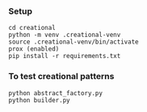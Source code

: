 ### Setup

    cd creational
    python -m venv .creational-venv
    source .creational-venv/bin/activate
    prox (enabled)
    pip install -r requirements.txt

### To test creational patterns
    python abstract_factory.py
    python builder.py

